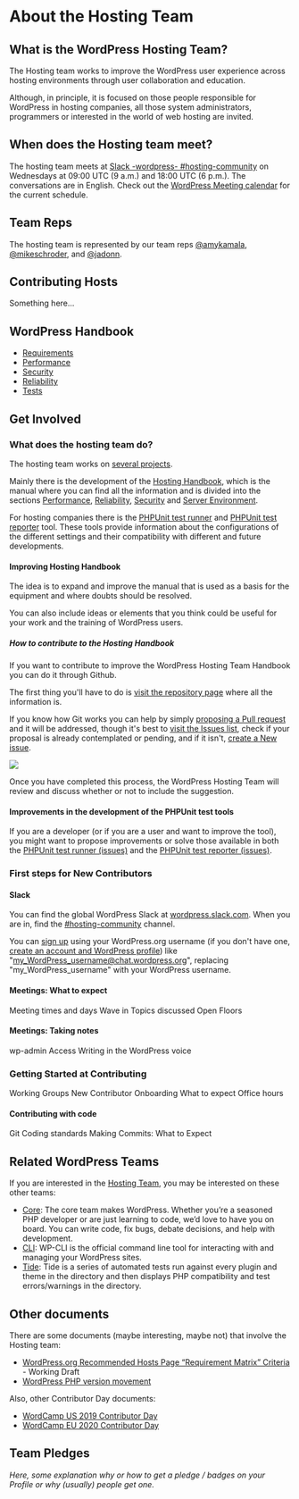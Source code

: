 # About the Hosting Team

## What is the WordPress Hosting Team?

The Hosting team works to improve the WordPress user experience across hosting environments through user collaboration and education.

Although, in principle, it is focused on those people responsible for WordPress in hosting companies, all those system administrators, programmers or interested in the world of web hosting are invited.

## When does the Hosting team meet?

The hosting team meets at [Slack -wordpress- #hosting-community](https://wordpress.slack.com/archives/hosting-community/) on Wednesdays at 09:00 UTC (9 a.m.) and 18:00 UTC (6 p.m.). The conversations are in English. Check out the [WordPress Meeting calendar](https://make.wordpress.org/meetings#hosting) for the current schedule.

## Team Reps

The hosting team is represented by our team reps [@amykamala](https://profiles.wordpress.org/amykamala/), [@mikeschroder](https://profiles.wordpress.org/mikeschroder/), and [@jadonn](https://profiles.wordpress.org/jadonn/).

## Contributing Hosts

Something here...

## WordPress Handbook

- [Requirements](server-environment/readme.md)
- [Performance](performance/readme.md)
- [Security](security/readme.md)
- [Reliability](reliability/readme.md)
- [Tests](tests/readme.md)

## Get Involved

### What does the hosting team do?

The hosting team works on [several projects](https://make.wordpress.org/hosting/team-projects/).

Mainly there is the development of the [Hosting Handbook](https://make.wordpress.org/hosting/handbook/), which is the manual where you can find all the information and is divided into the sections [Performance](https://make.wordpress.org/hosting/handbook/handbook/performance/), [Reliability](https://make.wordpress.org/hosting/handbook/handbook/reliability/), [Security](https://make.wordpress.org/hosting/handbook/handbook/security/) and [Server Environment](https://make.wordpress.org/hosting/handbook/handbook/server-environment/).

For hosting companies there is the [PHPUnit test runner](https://github.com/WordPress/phpunit-test-runner) and [PHPUnit test reporter](https://github.com/WordPress/phpunit-test-reporter) tool. These tools provide information about the configurations of the different settings and their compatibility with different and future developments.

#### Improving Hosting Handbook

The idea is to expand and improve the manual that is used as a basis for the equipment and where doubts should be resolved.

You can also include ideas or elements that you think could be useful for your work and the training of WordPress users.

##### How to contribute to the Hosting Handbook

If you want to contribute to improve the WordPress Hosting Team Handbook you can do it through Github.

The first thing you'll have to do is [visit the repository page](https://github.com/javiercasares/WordPress-Hosting-Handbook) where all the information is.

If you know how Git works you can help by simply [proposing a Pull request](https://github.com/javiercasares/WordPress-Hosting-Handbook/pulls) and it will be addressed, though it's best to [visit the Issues list](https://github.com/javiercasares/WordPress-Hosting-Handbook/issues), check if your proposal is already contemplated or pending, and if it isn't, [create a New issue](https://github.com/javiercasares/WordPress-Hosting-Handbook/issues/new).

![](assets/github-issue.png)

Once you have completed this process, the WordPress Hosting Team will review and discuss whether or not to include the suggestion.

#### Improvements in the development of the PHPUnit test tools

If you are a developer (or if you are a user and want to improve the tool), you might want to propose improvements or solve those available in both the [PHPUnit test runner (issues)](https://github.com/WordPress/phpunit-test-runner/issues) and the [PHPUnit test reporter (issues)](https://github.com/WordPress/phpunit-test-reporter/issues).

### First steps for New Contributors

#### Slack

You can find the global WordPress Slack at [wordpress.slack.com](https://wordpress.slack.com/). When you are in, find the [#hosting-community](https://wordpress.slack.com/archives/hosting-community/) channel.

You can [sign up](https://wordpress.slack.com/signup) using your WordPress.org username (if you don't have one, [create an account and WordPress profile](https://login.wordpress.org/register)) like "my_WordPress_username@chat.wordpress.org", replacing "my_WordPress_username" with your WordPress username.

#### Meetings: What to expect

Meeting times and days
Wave in
Topics discussed
Open Floors

#### Meetings: Taking notes

wp-admin Access
Writing in the WordPress voice 

### Getting Started at Contributing

Working Groups
New Contributor Onboarding
What to expect
Office hours

#### Contributing with code

Git
Coding standards
Making Commits: What to Expect

## Related WordPress Teams

If you are interested in the [Hosting Team](https://make.wordpress.org/hosting/), you may be interested on these other teams:

- [Core](https://make.wordpress.org/core/): The core team makes WordPress. Whether you’re a seasoned PHP developer or are just learning to code, we’d love to have you on board. You can write code, fix bugs, debate decisions, and help with development.
- [CLI](https://make.wordpress.org/cli/): WP-CLI is the official command line tool for interacting with and managing your WordPress sites.
- [Tide](https://make.wordpress.org/tide/): Tide is a series of automated tests run against every plugin and theme in the directory and then displays PHP compatibility and test errors/warnings in the directory.

## Other documents

There are some documents (maybe interesting, maybe not) that involve the Hosting team:

- [WordPress.org Recommended Hosts Page “Requirement Matrix” Criteria](https://docs.google.com/document/d/1uvb3LsOyTZ0D2mVw7yokfCxMb0lCkFWdSnXD1b-2HWU/) - Working Draft
- [WordPress PHP version movement](https://docs.google.com/spreadsheets/d/1nU4bGxeVxqpRwbtSDwKa994XPuCKbb2FNpQWcVy9c_Q/)

Also, other Contributor Day documents:

- [WordCamp US 2019 Contributor Day](https://docs.google.com/document/d/1Mb_7ZVslbD4L_cmXqBuiaeOPd8CF7v2D3c3iCN572QY/)
- [WordCamp EU 2020 Contributor Day](https://docs.google.com/document/d/14BuRJRp7bS1dqj2Dezxawg9QMWOWrMmg1XXJPyLKOis/)

## Team Pledges

*Here, some explanation why or how to get a pledge / badges on your Profile or why (usually) people get one.*
